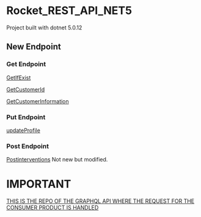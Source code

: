# Rocket_REST_API_NET5

Project built with dotnet 5.0.12


## __**New Endpoint**__

### __Get__ __Endpoint__
[GetIfExist](https://github.com/YenXm/Rocket-Net5/blob/1d1afe017003493d3f5ed69b6396b9f510bcd8e4/Controllers/CustomersController.cs#L41)

[GetCustomerId](https://github.com/YenXm/Rocket-Net5/blob/1d1afe017003493d3f5ed69b6396b9f510bcd8e4/Controllers/CustomersController.cs#L50)

[GetCustomerInformation](https://github.com/YenXm/Rocket-Net5/blob/1d1afe017003493d3f5ed69b6396b9f510bcd8e4/Controllers/CustomersController.cs#L59)

### __Put__ __Endpoint__
[updateProfile](https://github.com/YenXm/Rocket-Net5/blob/1d1afe017003493d3f5ed69b6396b9f510bcd8e4/Controllers/CustomersController.cs#L70)

### __Post__ __Endpoint__
[Postinterventions](https://github.com/YenXm/Rocket-Net5/blob/c6de168b0b4d6bcde741fb73a88efbe4b5973682/Controllers/interventionController.cs#L152) Not new but modified.


# IMPORTANT

[THIS IS THE REPO OF THE GRAPHQL API WHERE THE REQUEST FOR THE CONSUMER PRODUCT IS HANDLED](https://github.com/YenXm/GraphQL_API.git)
